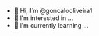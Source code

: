- 👋 Hi, I’m @goncalooliveira1
- 👀 I’m interested in ...
- 🌱 I’m currently learning ...


<!---
goncalooliveira1/goncalooliveira1 is a ✨ special ✨ repository because its `README.md` (this file) appears on your GitHub profile.
You can click the Preview link to take a look at your changes.
--->
